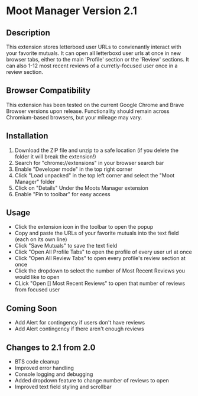 # Moot Manager Version 2.1

## Description
This extension stores letterboxd user URLs to convienantly interact with your favorite mutuals. It can open all letterboxd user urls at once in new browser tabs, either to the main 'Profile' section or the 'Review' sections. It can also 1-12 most recent reviews of a curretly-focused user once in a review section.

## Browser Compatibility
This extension has been tested on the current Google Chrome and Brave Browser versions upon release. Functionality should remain across Chromium-based browsers, but your mileage may vary.

## Installation
1. Download the ZIP file and unzip to a safe location (if you delete the folder it will break the extension!)
2. Search for "chrome://extensions" in your browser search bar
3. Enable "Developer mode" in the top right corner
4. Click "Load unpacked" in the top left corner and select the "Moot Manager" folder
5. Click on "Details" Under the Moots Manager extension
6. Enable "Pin to toolbar" for easy access

## Usage
- Click the extension icon in the toolbar to open the popup
- Copy and paste the URLs of your favorite mutuals into the text field (each on its own line)
- Click "Save Mutuals" to save the text field
- Click "Open All Profile Tabs" to open the profile of every user url at once
- Click "Open All Review Tabs" to open every profile's review section at once
- Click the dropdown to select the number of Most Recent Reviews you would like to open
- CLick "Open [] Most Recent Reviews" to open that number of reviews from focused user

## Coming Soon
- Add Alert for contingency if users don't have reviews
- Add Alert contingency if there aren't enough reviews

## Changes to 2.1 from 2.0
- BTS code cleanup
- Improved error handling
- Console logging and debugging
- Added dropdown feature to change number of reviews to open
- Improved text field styling and scrollbar